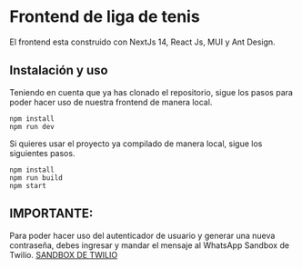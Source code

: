 # Frontend de liga de tenis

El frontend esta construido con NextJs 14, React Js, MUI y Ant Design.


## Instalación y uso
Teniendo en cuenta que ya has clonado el repositorio, sigue los pasos para poder hacer uso de nuestra frontend de manera local.

    npm install
    npm run dev
Si quieres usar el proyecto ya compilado de manera local, sigue los siguientes pasos.

    npm install
    npm run build
    npm start

## IMPORTANTE:
Para poder hacer uso del autenticador de usuario y generar una nueva contraseña, debes ingresar y mandar el mensaje al WhatsApp Sandbox de Twilio.
[SANDBOX DE TWILIO](https://api.whatsapp.com/send/?phone=%2b14155238886&text=join%20either-younger&type=phone_number&app_absent=0)
